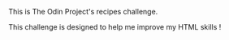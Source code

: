 This is The Odin Project's recipes challenge.

This challenge is designed to help me improve my HTML skills !